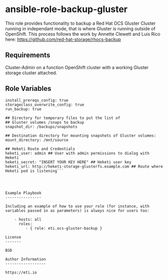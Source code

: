 ansible-role-backup-gluster
=========

This role provides functionality to backup a Red Hat OCS Gluster Cluster running in independant mode, that is where Gluster is running outside of OpenShift. This process follows the work by Annette Clewett and Luis Rico here: https://github.com/red-hat-storage/rhocs-backup

Requirements
------------

Cluster-Admin on a function OpenShift cluster with a working Gluster storage cluster attached.

Role Variables
--------------

```install_storageclass_config: true
install_prereqs_config: true
storageclass_overwrite_config: true
run_backup: true

## Directory for temporary files to put the list of
## Gluster volumes /snaps to backup
snapshot_dir: /backups/snapshots

## Destination directory for mounting snapshots of Gluster volumes:
mount_directory: /mnt/source

## Heketi Route and Credentials
heketi_user: admin ## User with admin permissions to dialog with Heketi
heketi_secret: "INSERT YOUR KEY HERE" ## Heketi user key
heketi_url: http://heketi-storage-glusterfs.example.com ## Route where Heketi pod is listening```




Example Playbook
----------------

Including an example of how to use your role (for instance, with variables passed in as parameters) is always nice for users too:

    - hosts: all
      roles:
         - { role: eti.ocs-gluster-backup }

License
-------

BSD

Author Information
------------------

https://eti.io
